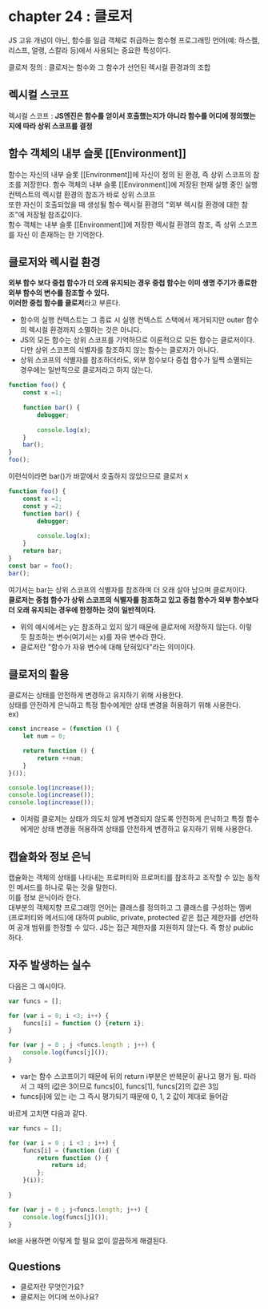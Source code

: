 # chapter 24 : 클로저
JS 고유 개념이 아닌, 함수를 일급 객체로 취급하는 함수형 프로그래밍 언어(예: 하스켈, 리스프, 얼랭, 스칼라 등)에서 사용되는 중요한 특성이다.

클로저 정의 : 클로저는 함수와 그 함수가 선언된 렉시컬 환경과의 조합

## 렉시컬 스코프
렉시컬 스코프 : **JS엔진은 함수를 얻이서 호출했는지가 아니라 함수를 어디에 정의했는지에 따라 상위 스코프를 결정**

## 함수 객체의 내부 슬롯 [[Environment]]
함수는 자신의 내부 슬롯 [[Environment]]에 자신이 정의 된 환경, 즉 상위 스코프의 참조를 저장한다.
함수 객체의 내부 슬롯 [[Environment]]에 저장된 현재 실행 중인 실행 컨텍스트의 렉시컬 환경의 참조가 바로 상위 스코프  
또한 자신이 호출되었을 때 생성될 함수 렉시컬 환경의 "외부 렉시컬 환경에 대한 참조"에 저장될 참조값이다.  
함수 객체는 내부 슬롯 [[Environment]]에 저장한 렉시컬 환경의 참조, 즉 상위 스코프를 자신 이 존재하는 한 기억한다.

## 클로저와 렉시컬 환경
**외부 함수 보다 중첩 함수가 더 오래 유지되는 경우 중첩 함수는 이미 생명 주기가 종료한 외부 함수의 변수를 참조할 수 있다.**  
**이러한 중첩 함수를 클로저**라고 부른다.  
- 함수의 실행 컨텍스트는 그 종료 시 실행 컨텍스트 스택에서 제거되지만 outer 함수의 렉시컬 환경까지 소멸하는 것은 아니다.
- JS의 모든 함수는 상위 스코프를 기억하므로 이론적으로 모든 함수는 클로저이다. 다만 상위 스코프의 식별자를 참조하지 않는 함수는 클로저가 아니다.
- 상위 스코프의 식별자를 참조하더라도, 외부 함수보다 중첩 함수가 일찍 소멸되는 경우에는 일반적으로 클로저라고 하지 않는다.
```js
function foo() {
    const x =1;
    
    function bar() {
        debugger;
        
        console.log(x);
    }
    bar();
}
foo();
```
이런식이라면 bar()가 바깥에서 호출하지 않았으므로 클로저 x  
```js
function foo() {
    const x =1;
    const y =2;
    function bar() {
        debugger;
        
        console.log(x);
    }
    return bar;
}
const bar = foo();
bar();
```
여기서는 bar는 상위 스코프의 식별자를 참조하며 더 오래 살아 남으며 클로저이다.  
**클로저는 중첩 함수가 상위 스코프의 식별자를 참조하고 있고 중첩 함수가 외부 함수보다 더 오래 유지되는 경우에 한정하는 것이 일반적이다.**  
- 위의 예시에서는 y는 참조하고 있지 않기 때문에 클로저에 저장하지 않는다. 이렇 듯 참조하는 변수(여기서는 x)를 자유 변수라 한다.
- 클로저란 "함수가 자유 변수에 대해 닫혀있다"라는 의미이다.

## 클로저의 활용
클로저는 상태를 안전하게 변경하고 유지하기 위해 사용한다.  
상태를 안전하게 은닉하고 특정 함수에게만 상태 변경을 허용하기 위해 사용한다.  
ex)
```js
const increase = (function () {
    let num = 0;

    return function () {
        return ++num;
    }
}());

console.log(increase());
console.log(increase());
console.log(increase());
```
- 이처럼 클로저는 상태가 의도치 않게 변경되지 않도록 안전하게 은닉하고 특정 함수에게만 상태 변경을 허용하여 상태를 안전하게 변경하고 유지하기 위해 사용한다.

## 캡슐화와 정보 은닉
캡슐화는 객체의 상태를 나타내는 프로퍼티와 프로퍼티를 참조하고 조작할 수 있는 동작인 메서드를 하나로 묶는 것을 말한다.  
이를 정보 은닉이라 한다.  
대부분의 객체지향 프로그래밍 언어는 클래스를 정의하고 그 클래스를 구성하는 멤버(프로퍼티와 메서드)에 대하여 public, private, protected 같은 접근 제한자를 선언하여 공개 범위를 한정할 수 있다.
JS는 접근 제한자를 지원하지 않는다. 즉 항상 public 하다.

## 자주 발생하는 실수
다음은 그 예시이다.
```js
var funcs = [];

for (var i = 0; i <3; i++) {
    funcs[i] = function () {return i};
}

for (var j = 0 ; j <funcs.length ; j++) {
    console.log(funcs[j]());
}
```
- var는 함수 스코프이기 때문에 뒤의 return i부분은 반복문이 끝나고 평가 됨. 따라서 그 때의 i값은 3이므로 funcs[0], funcs[1], funcs[2]의 값은 3임
- funcs[i]에 있는 i는 그 즉시 평가되기 때문에 0, 1, 2 값이 제대로 들어감  

바르게 고치면 다음과 같다.
```js
var funcs = [];

for (var i = 0 ; i <3 ; i++) {
    funcs[i] = (function (id) {
        return function () {
            return id;
        };
    }(i));
    
}

for (var j = 0 ; j<funcs.length; j++) {
    console.log(funcs[j]());
}
```
let을 사용하면 이렇게 할 필요 없이 깔끔하게 해결된다.

## Questions
- 클로저란 무엇인가요?
- 클로저는 어디에 쓰이나요?
